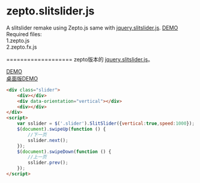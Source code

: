 zepto.slitslider.js
===================

A slitslider remake using Zepto.js same with [jquery.slitslider.js](https://github.com/codrops/SlitSlider).
[DEMO](http://www.iloushi.cn/ued/zepto-slitslider/)  
Required files:  
1.zepto.js  
2.zepto.fx.js  


===================
zepto版本的 [jquery.slitslider.js](https://github.com/codrops/SlitSlider)。  

[DEMO](http://www.iloushi.cn/ued/zepto-slitslider/)  
[桌面版DEMO](http://www.iloushi.cn/ued/zepto-slitslider/desktop.html)  


```html
<div class="slider">
	<div></div>
	<div data-orientation="vertical"></div>
	<div></div>
</div>
<script>
	var sslider = $('.slider').SlitSlider({vertical:true,speed:1000});
	$(document).swipeUp(function () {
		//下一页
		sslider.next();
	});
	$(document).swipeDown(function () {
		//上一页
		sslider.prev();
	});
</script>
```